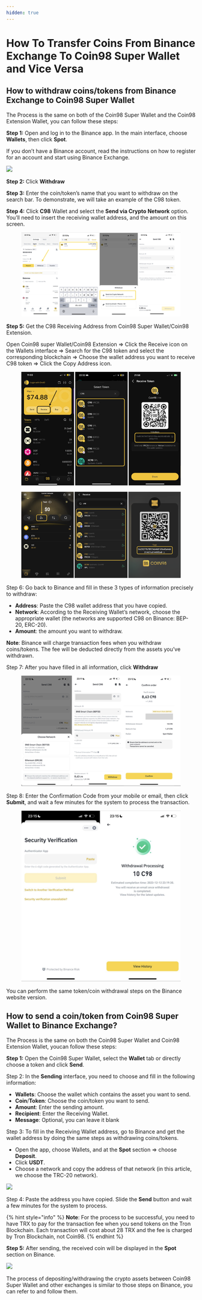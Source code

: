 ```yaml
---
hidden: true
---
```


# How To Transfer Coins From Binance Exchange To Coin98 Super Wallet and Vice Versa

## How to withdraw coins/tokens from Binance Exchange to Coin98 Super Wallet <a href="#docs-internal-guid-4169b5c9-7fff-1511-f267-133d8a1e295c" id="docs-internal-guid-4169b5c9-7fff-1511-f267-133d8a1e295c"></a>

The Process is the same on both of the Coin98 Super Wallet and the Coin98 Extension Wallet, you can follow these steps:

**Step 1:** Open and log in to the Binance app. In the main interface, choose **Wallets**, then click **Spot**.

If you don’t have a Binance account, read the instructions on how to register for an account and start using Binance Exchange.

![](https://lh4.googleusercontent.com/wYqlmOOEcv-Ziour3JgG9qcmLFUzt2nmiGQLH4pU68pRoBFhSFYFfBVU5xBYjC5\_fbIYqjrM\_re9IdP--T8zyNyleLfBKn43hPLy0FEPFrGyzW8WxBY0djNN8HAKo1Z03ihIZN9Y=s1600)

**Step 2:** Click **Withdraw**

**Step 3:** Enter the coin/token’s name that you want to withdraw on the search bar. To demonstrate, we will take an example of the C98 token.

**Step 4:** Click **C98** Wallet and select the **Send via Crypto Network** option. You’ll need to insert the receiving wallet address, and the amount on this screen.

<figure><img src="../../../../../.gitbook/assets/Screenshot 0005-12-12 at 23.09.00.png" alt=""><figcaption></figcaption></figure>

**Step 5:** Get the C98 Receiving Address from Coin98 Super Wallet/Coin98 Extension.&#x20;

Open Coin98 super Wallet/Coin98 Extension => Click the Receive icon on the Wallets interface => Search for the C98 token and select the corresponding blockchain => Choose the wallet address you want to receive C98 token => Click the Copy Address icon.

<figure><img src="../../../../../.gitbook/assets/image (2).png" alt=""><figcaption></figcaption></figure>

<figure><img src="../../../../../.gitbook/assets/image (3).png" alt=""><figcaption></figcaption></figure>

Step 6: Go back to Binance and  fill in these 3 types of information precisely to withdraw:

* **Address**: Paste the C98 wallet address that you have copied.
* **Network**: According to the Receiving Wallet’s network, choose the appropriate wallet (the networks are supported C98 on Binance: BEP-20, ERC-20).
* **Amount**: the amount you want to withdraw.

**Note**: Binance will charge transaction fees when you withdraw coins/tokens. The fee will be deducted directly from the assets you’ve withdrawn. &#x20;

Step 7: After you have filled in all information, click **Withdraw**

<figure><img src="../../../../../.gitbook/assets/Screenshot 0005-12-12 at 23.13.55.png" alt=""><figcaption></figcaption></figure>

Step 8: Enter the Confirmation Code from your mobile or email, then click **Submit**, and wait a few minutes for the system to process the transaction.

<figure><img src="../../../../../.gitbook/assets/Screenshot 0005-12-12 at 23.16.10.png" alt=""><figcaption></figcaption></figure>

You can perform the same token/coin withdrawal steps on the Binance website version.

## How to send a coin/token from Coin98 Super Wallet to Binance Exchange?

The Process is the same on both the Coin98 Super Wallet and Coin98 Extension Wallet, youcan follow these steps:

**Step 1:** Open the Coin98 Super Wallet, select the **Wallet** tab or directly choose a token and click **Send**.

Step 2: In the **Sending** interface, you need to choose and fill in the following information:

* **Wallets**: Choose the wallet which contains the asset you want to send.
* **Coin**/**Token**: Choose the coin/token you want to send.
* **Amount**: Enter the sending amount.
* **Recipient**: Enter the Receiving Wallet.
* **Message**: Optional, you can leave it blank

Step 3: To fill in the Receiving Wallet address, go to Binance and get the wallet address by doing the same steps as withdrawing coins/tokens.

* Open the app, choose Wallets, and at the **Spot** section => choose **Deposit**.
* Click **USDT**.
* Choose a network and copy the address of that network (in this article, we choose the TRC-20 network).

![](https://lh4.googleusercontent.com/r0whVMXZOCvRWh\_QSkEnOUVQvmQMoNblz2aK-jKHHsRpQ7fivXHhZh-SlPKrD1k30dKPFnAvClWa6Pu4tTEanX1F6sBv87Tk5Yejwe6YwCs1aG9-Tq19c6x9CgNAQOk8JsjdiqjB=s1600)

Step 4: Paste the address you have copied. Slide the **Send** button and wait a few minutes for the system to process.

{% hint style="info" %}
**Note**: For the process to be successful, you need to have TRX to pay for the transaction fee when you send tokens on the Tron Blockchain. Each transaction will cost about 28 TRX and the fee is charged by Tron Blockchain, not Coin98.
{% endhint %}

**Step 5:** After sending, the received coin will be displayed in the **Spot** section on Binance.

![](https://lh5.googleusercontent.com/pF0mwR68AKKyc6Ng0g4o7DHNFuZzSsPZ0KviAbHrC8YAa4oHtptFQmhcKxuwNu3286\_8eJ5lYvqSoVL7KogzEtvHy3huTJbO0WJh2EuSjI4KecDWUfeIL21nxkKBV\_42CnwEV7nb=s1600)

The process of depositing/withdrawing the crypto assets between Coin98 Super Wallet and other exchanges is similar to those steps on Binance, you can refer to and follow them.&#x20;

